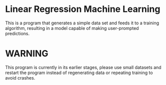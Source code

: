 # Linear Regression Machine Learning
This is a program that generates a simple data set and feeds it to a training algorithm, resulting in a model capable of making user-prompted predictions.

# WARNING
This program is currently in its earlier stages, please use small datasets and restart the program instead of regenerating data or repeating training to avoid crashes.

